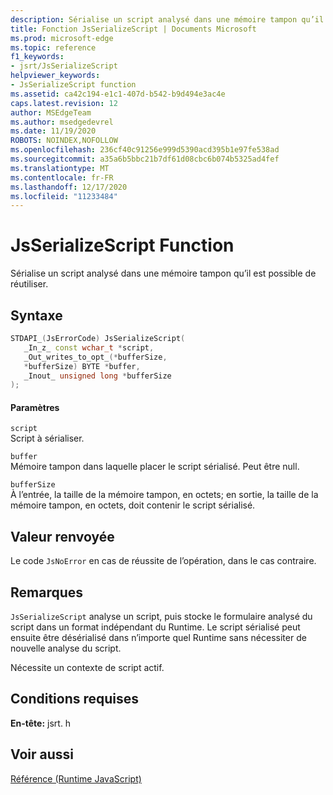 ```yaml
---
description: Sérialise un script analysé dans une mémoire tampon qu’il est possible de réutiliser.
title: Fonction JsSerializeScript | Documents Microsoft
ms.prod: microsoft-edge
ms.topic: reference
f1_keywords:
- jsrt/JsSerializeScript
helpviewer_keywords:
- JsSerializeScript function
ms.assetid: ca42c194-e1c1-407d-b542-b9d494e3ac4e
caps.latest.revision: 12
author: MSEdgeTeam
ms.author: msedgedevrel
ms.date: 11/19/2020
ROBOTS: NOINDEX,NOFOLLOW
ms.openlocfilehash: 236cf40c91256e999d5390acd395b1e97fe538ad
ms.sourcegitcommit: a35a6b5bbc21b7df61d08cbc6b074b5325ad4fef
ms.translationtype: MT
ms.contentlocale: fr-FR
ms.lasthandoff: 12/17/2020
ms.locfileid: "11233484"
---
```

# JsSerializeScript Function

Sérialise un script analysé dans une mémoire tampon qu’il est possible de réutiliser.  
  
## Syntaxe  
  
```cpp  
STDAPI_(JsErrorCode) JsSerializeScript(  
   _In_z_ const wchar_t *script,  
   _Out_writes_to_opt_(*bufferSize,  
   *bufferSize) BYTE *buffer,  
   _Inout_ unsigned long *bufferSize  
);  
```  
  
#### Paramètres  
 `script`  
 Script à sérialiser.  
  
 `buffer`  
 Mémoire tampon dans laquelle placer le script sérialisé. Peut être null.  
  
 `bufferSize`  
 À l’entrée, la taille de la mémoire tampon, en octets; en sortie, la taille de la mémoire tampon, en octets, doit contenir le script sérialisé.  
  
## Valeur renvoyée  
 Le code `JsNoError` en cas de réussite de l’opération, dans le cas contraire.  
  
## Remarques  
 `JsSerializeScript` analyse un script, puis stocke le formulaire analysé du script dans un format indépendant du Runtime. Le script sérialisé peut ensuite être désérialisé dans n’importe quel Runtime sans nécessiter de nouvelle analyse du script.  
  
 Nécessite un contexte de script actif.  
  
## Conditions requises  
 **En-tête:** jsrt. h  
  
## Voir aussi  
 [Référence (Runtime JavaScript)](../chakra-hosting/reference-javascript-runtime.md)
